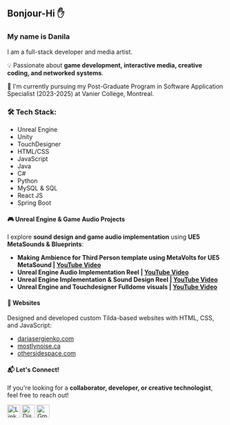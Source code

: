 ## Bonjour-Hi ✋
### My name is Danila

I am a full-stack developer and media artist.

💡 Passionate about **game development, interactive media, creative coding, and networked systems**.

🌱 I'm currently pursuing my Post-Graduate Program in Software Application Specialist (2023-2025) at Vanier College, Montreal.  

### 🛠 Tech Stack:
- Unreal Engine
- Unity
- TouchDesigner
- HTML/CSS
- JavaScript
- Java
- C#
- Python
- MySQL & SQL
- React JS
- Spring Boot


#### 🎮 Unreal Engine & Game Audio Projects  
I explore **sound design and game audio implementation** using **UE5 MetaSounds & Blueprints**:
- **Making Ambience for Third Person template using MetaVolts for UE5 MetaSound | [YouTube Video](https://youtu.be/WhkGi9J96Sw)**
- **Unreal Engine Audio Implementation Reel | [YouTube Video](https://youtu.be/2EYPm18TH0c)**
- **Unreal Engine Implementation & Sound Design Reel | [YouTube Video](https://youtu.be/9PW0BtJQhCM)**
- **Unreal Engine and Touchdesigner Fulldome visuals | [YouTube Video](https://www.youtube.com/watch?v=zcD4zyIVrxY)**


<!--
#### 🎛️ TouchDesigner Projects  
I work with **real-time visuals and interactive installations**:  
- **🔵 Domemaster conversion** (from equirectangular images/videos)  
- **🟠 Custom Akai APC Layout** (MIDI control using Python)  
-->

#### 🎨 Websites
Designed and developed custom Tilda-based websites with HTML, CSS, and JavaScript:
- [dariasergienko.com](https://dariasergienko.com)
- [mostlynoise.ca](https://mostlynoise.ca)
- [othersidespace.com](https://othersidespace.com)

<!--
#### 🌐 Web Development & UI Projects  
- **⏳ Timebooking Database System** (SQL-based scheduling platform)  
- **🛳️ Battleship Game** (HTML, CSS, JavaScript interface)

  
#### 🏡 Smart Home Automation  
Currently **integrating smart home automation** for a **yoga studio (2 floors) & a café**, using:  
- **📡 Network setup** with distinct zones and custom router configurations  
- **🤖 Home Assistant** (running on Raspberry Pi servers)  
- **💡 Zigbee & Matter Devices** (Thermostats, sensors, controllers)  
- **🔌 Custom LED lighting rack** (200m LED strips, power supply units, Zigbee controllers)  
- **🖥️ JavaScript UI Interfaces** for Home Assistant dashboards  
-->

#### 📬 Let's Connect!  
If you're looking for a **collaborator, developer, or creative technologist**, feel free to reach out!


<a href="https://www.linkedin.com/in/danila-sergienko/">
  <img src="https://raw.githubusercontent.com/danielcranney/readme-generator/main/public/icons/socials/linkedin.svg" 
    width="30" height="30" alt="Linkedin" /></a>
    
<a href="https://discord.com/channels/unnerror">
  <img src="https://cdn.prod.website-files.com/6257adef93867e50d84d30e2/636e0a69f118df70ad7828d4_icon_clyde_blurple_RGB.svg" 
       width="30" height="30" alt="Discord" /></a>
       
<a href="mailto:danilasergienko@gmail.com">
  <img src="https://lh3.googleusercontent.com/0rpHlrX8IG77awQMuUZpQ0zGWT7HRYtpncsuRnFo6V3c8Lh2hPjXnEuhDDd-OsLz1vua4ld2rlUYFAaBYk-rZCODmi2eJlwUEVsZgg" 
       width="30" height="30" alt="Gmail" /></a>



